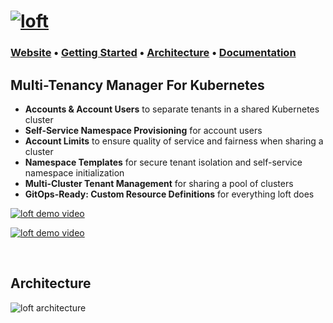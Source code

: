 <h1><a href="https://loft.sh/"><img src="docs/static/media/loft-logo.svg" alt="loft"></a></h1>

### **[Website](https://loft.sh/)** • **[Getting Started](https://loft.sh/docs/getting-started/setup)** • **[Architecture](#architecture)** • **[Documentation](https://loft.sh/docs/introduction)**

## Multi-Tenancy Manager For Kubernetes
- **Accounts & Account Users** to separate tenants in a shared Kubernetes cluster
- **Self-Service Namespace Provisioning** for account users
- **Account Limits** to ensure quality of service and fairness when sharing a cluster
- **Namespace Templates** for secure tenant isolation and self-service namespace initialization
- **Multi-Cluster Tenant Management** for sharing a pool of clusters
- **GitOps-Ready: Custom Resource Definitions** for everything loft does

[![loft demo video](docs/static/media/loft-teaser.gif)](https://loft.sh/)

[![loft demo video](docs/static/media/loft-teaser.gif)](https://loft.sh/)


<br>

## Architecture

![loft architecture](docs/static/media/loft-architecture.svg)

<br>
